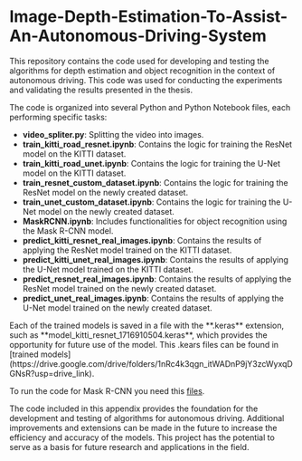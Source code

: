 # Image-Depth-Estimation-To-Assist-An-Autonomous-Driving-System

<p>This repository contains the code used for developing and testing the algorithms for depth estimation and object recognition in the context of autonomous driving. This code was used for conducting the experiments and validating the results presented in the thesis.</p>

The code is organized into several Python and Python Notebook files, each performing specific tasks:

- **video_spliter.py**: Splitting the video into images.
- **train_kitti_road_resnet.ipynb**: Contains the logic for training the ResNet model on the KITTI dataset.
- **train_kitti_road_unet.ipynb**: Contains the logic for training the U-Net model on the KITTI dataset.
- **train_resnet_custom_dataset.ipynb**: Contains the logic for training the ResNet model on the newly created dataset.
- **train_unet_custom_dataset.ipynb**: Contains the logic for training the U-Net model on the newly created dataset.
- **MaskRCNN.ipynb**: Includes functionalities for object recognition using the Mask R-CNN model.
- **predict_kitti_resnet_real_images.ipynb**: Contains the results of applying the ResNet model trained on the KITTI dataset.
- **predict_kitti_unet_real_images.ipynb**: Contains the results of applying the U-Net model trained on the KITTI dataset.
- **predict_resnet_real_images.ipynb**: Contains the results of applying the ResNet model trained on the newly created dataset.
- **predict_unet_real_images.ipynb**: Contains the results of applying the U-Net model trained on the newly created dataset.

<p>
Each of the trained models is saved in a file with the **.keras** extension, such as **model_kitti_resnet_1716910504.keras**, which provides the opportunity for future use of the model. 
This .kears files can be found in [trained models](https://drive.google.com/drive/folders/1nRc4k3qgn_itWADnP9jY3zcWyxqDGNsR?usp=drive_link).

To run the code for Mask R-CNN you need this [files](https://drive.google.com/drive/folders/19TxNh0yoyVVxbyYWubaMQJmgvGxrnZs-?usp=drive_link).

The code included in this appendix provides the foundation for the development and testing of algorithms for autonomous driving. Additional improvements and extensions can be made in the future to increase the efficiency and accuracy of the models. This project has the potential to serve as a basis for future research and applications in the field.
</p>

